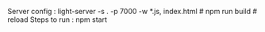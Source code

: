 Server config : light-server -s . -p 7000 -w *.js, index.html # npm run build # reload
Steps to run : npm start